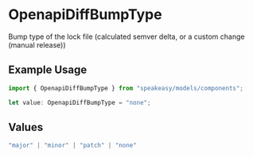 # OpenapiDiffBumpType

Bump type of the lock file (calculated semver delta, or a custom change (manual release))

## Example Usage

```typescript
import { OpenapiDiffBumpType } from "speakeasy/models/components";

let value: OpenapiDiffBumpType = "none";
```

## Values

```typescript
"major" | "minor" | "patch" | "none"
```